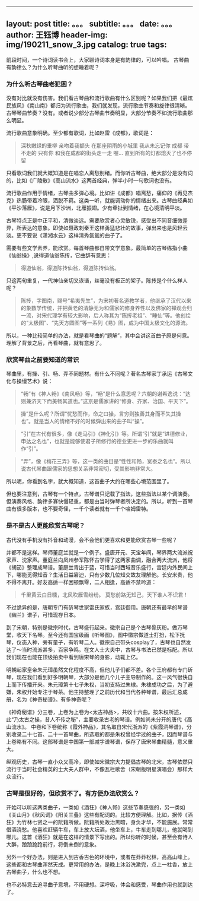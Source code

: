  --- 
 layout:     post 
 title:      。。。 
 subtitle:   。。。
 date:       。。。
 author:     王钰博 
 header-img: img/190211_snow_3.jpg 
 catalog: true 
 tags: 
 --- 
前段时间，一个诗词读书会上，大家聊诗词本身是有韵律的，可以吟唱。 古琴曲有韵律么？为什么听琴曲听的想睡着呢？
### 为什么听古琴曲老犯困？
没有对比就没有伤害。我们看古琴曲和流行歌曲有什么区别呢？如果我们把《最炫民族风》《南山南》都归为流行歌曲，我们就发现，流行歌曲节奏和旋律很清晰。古琴琴曲节奏？没有。或者说少部分古琴曲节奏明显，大部分节奏不如流行歌曲那么明显。

流行歌曲意象明确。至少都有歌词，比如赵雷《成都》，歌词是：

> 深秋嫩绿的垂柳 亲吻着我额头
> 在那座阴雨的小城里 我从未忘记你
> 成都 带不走的 只有你
> 和我在成都的街头走一走 喔…
> 直到所有的灯都熄灭了也不停留

只看歌词我们就大概知道是在唱恋人离愁别绪。而你听古琴曲，绝大部分是没有词的，比如《广陵散》《高山流水》这两首经典，弹半小时一句歌词也没有。

流行歌曲作用于情绪，古琴曲多弹心境。比如讲《成都》唱离愁，痛仰的《再见杰克》热肠带着冷眼，洒脱不羁。这类一听，就能调动你的情绪出来。古琴曲经典如《平沙落雁》，说是月下沙洲，北雁振翅。少有牵扯到情绪，在心境清明平淡。

古琴特点正是中正平和，清微淡远。需要欣赏者心灵敏锐，感受出不同音细微差异，所表达的意象。即使如聂政刺秦王这样勇猛悲壮的故事，弹出来也是风轻云淡。更不要说《潇湘水云》这样清秀氤氲的曲子了。

需要有些文学素养，能欣赏。每首琴曲都自带文学意象。最简单的古琴练指小曲《仙翁操》,说得道仙翁陈抟，它曲辞有意思：
> 得道仙翁，得道陈抟仙翁，得道陈抟仙翁。

只这两句重复，一代神仙亲切又诙谐，丝毫没有板正的架子。陈抟是个什么样人呢？
>陈抟，字图南，赐号“希夷先生”，为宋初著名道教学者，他继承了汉代以来的象数学传统，并把黄老的清静无为和儒家的修身养性以及佛家的禅观会归一流，对宋代理学有较大影响，后人称其为“陈抟老祖”、“睡仙”等。他创绘的“太极图”、“先天方圆图”等一系列《易》图，成为中国太极文化的源流。

所以，一种比较简单的办法，就是看琴曲的“题解”，其中会讲这首曲子原是何意。理解了背景之后，再看琴曲，就有意思了。



### 欣赏琴曲之前要知道的常识
琴曲里，有操、引、畅、弄不同题材。有什么不同呢？著名古琴家丁承运《古琴文化与操缦艺术》说：
> “畅”有《神人畅》《南风畅》等，“畅”是什么意思呢？六朝的谢希逸说：“达则兼济天下而美畅其道也。”这京是儒家讲的“修身、齐家、治国、平天下”。

> 操”是什么呢？所谓“忧愁而作，命之曰操，言穷则独善其身而不失其操也”。就是当人的情绪不好的时候弹出来的曲子叫“操”。

> “引”在古代有很多，像《走马引》《神化引》等。所谓“引”就是“进德修业，申达之名也”，也就是能够使君子所修行的德业更进一步的乐曲就叫作“引”。

> “弄”，像《梅花三弄》等，这一类的曲目是“性性和畅，宽泰之名也”。所以说古代琴曲跟儒家的思想关系非常密切，受其影响非常大。

所以呢，你看到名字，就大概知道，这首曲子大约在哪些心境范围里了。

但也要注意到，古琴有一个特点，古琴谱只记载了指法，这些指法以某个调演奏。但演奏风格、韵律多寡快慢轻重，都是由当时弹琴者所决定的。所以，听到一首琴曲有很多版本，也不要奇怪，一千个读者就有一千个哈姆雷特。

### 是不是古人更能欣赏古琴呢？
古代没有手机没有抖音和动漫，会不会他们更喜欢和更能欣赏古琴一些呢？

并都不是这样。琴师董庭兰就是一个例子。盛唐开元、天宝年间，琴界两大流派祝家声、沈家声。董庭兰向凤州参军陈怀古学得了这两家曲调，融合两大流派，他将《胡笳》整理成琴谱。董庭兰青出于蓝，可惜当时西域音乐盛行，宫廷内外民间上下，哪能觅得知音？生活日益窘迫，只有少数几位知交故友理解他。长安米贵，他不得不离开。好友高适一样困顿飘零，二人相逢，高适不禁吟道：
> 千里黄云白日曛，北风吹雁雪纷纷。 莫愁前路无知己，天下谁人不识君！

不过诡异的是，唐朝专门有斫琴世家雷氏家族，宫廷御用。唐朝还有最早的琴谱《幽兰》谱子，可惜现存日本。

到了宋朝，特别是徽宗时代，古琴盛行起来。徽宗自己是个古琴骨灰粉。做万琴堂，收天下名琴。至今还有国宝级画《听琴图》，图中徽宗做道士打扮，松下抚琴，仪态入神，旁有童子，有听琴二人。徽宗自己带头cosplay了，古琴也自然发达了～当时流派甚多，百家争鸣。在文人士大夫中，古琴与书法已然是标配。所以我们现在也能在顶级拍卖中看到唐宋琴的身影，动辄上亿。


明朝起家皇帝朱元璋虽然文化程度不高，但他儿子们都不差。各个王府都有专门斫琴，现在我们看到好多明朝琴，大部分是他几个儿子主导制作的。这一风气很快自上而下传播开来。朱元璋第十七子朱权，当初支持过朱棣。朱棣成功之后，为了避嫌，朱权开始专注于琴茶。他主持整理了之前历代和当代各种琴谱，最后汇总成册，名为《神奇秘谱》。有多神奇呢？

《神奇秘谱》分三卷，上卷为上卷为<太古神品>，共收十六曲。按朱权所述，此“乃太古之操，昔人不传之秘”，主要收录古老的琴谱。例如尚未分开的唐代《高山流水》。 中卷和下卷统称《霞外神品》，其名取自宋代浙派的《紫霞洞琴谱》，分别收录二十七首、二十一首琴曲，所选取的都是朱权曾经学过的曲子，因而琴谱与上卷略有不同。这部琴谱是中国第一部减字谱琴谱，保存了唐宋琴曲精髓，意义重大。


纵观历史，古琴一直小众又高冷，即使如宋徽宗大力提倡古琴的北宋，古琴依然只流行于当时社会精英的士大夫人群中，不像瓦栏歌舍（宋朝版明星演唱会）那样大众流行。

### 古琴是很好的，但欣赏不了。有方便办法欣赏么？

开始可以听这两类曲子，一类如《酒狂》《神人畅》这些节奏感强的，另一类如《关山月》《秋风词》《阳关三叠》这些有配词的。比较方便理解。比如，据传《酒狂》为竹林七贤之一的阮籍所做。阮籍所处政治黑暗，身负才华，不能施展。常常借酒浇愁。他喜欢赶辆牛车，车上放大坛酒，他坐车上，牛车走到哪儿，他就喝到哪儿。这首《酒狂》就是在这样的情景下写出的。所以你听的时候，甚至会有诗人大醉，踉踉跄跄前行，将倒未倒的意象。

另外一个好办法，则是进入到古香古色的环境中，或者在莽莽松林，高高山峰上。这些都和古琴曲浑然天成。更常用的办法，是晚上沐浴洗漱完，点上一柱香，放上古琴曲子，什么也不想。

也不必特意去追寻曲子意境，不用硬想。深呼吸，体会和感受，琴曲作用也就到达了。

